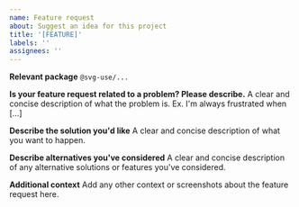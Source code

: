 ```yaml
---
name: Feature request
about: Suggest an idea for this project
title: '[FEATURE]'
labels: ''
assignees: ''
---
```


**Relevant package** `@svg-use/...`

**Is your feature request related to a problem? Please describe.** A clear and
concise description of what the problem is. Ex. I'm always frustrated when [...]

**Describe the solution you'd like** A clear and concise description of what you
want to happen.

**Describe alternatives you've considered** A clear and concise description of
any alternative solutions or features you've considered.

**Additional context** Add any other context or screenshots about the feature
request here.
